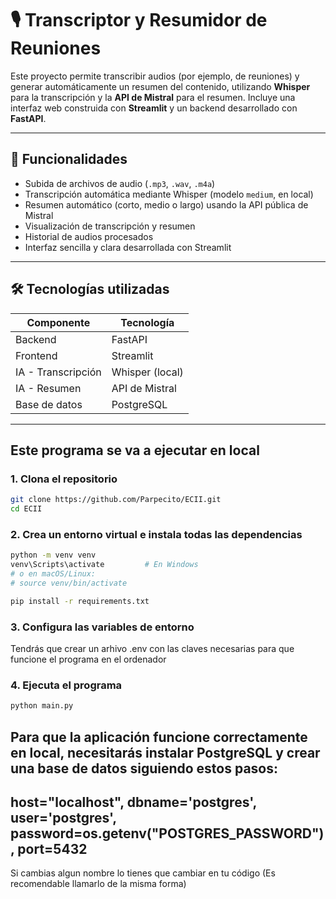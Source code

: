 # 🎙️ Transcriptor y Resumidor de Reuniones

Este proyecto permite transcribir audios (por ejemplo, de reuniones) y generar automáticamente un resumen del contenido, utilizando **Whisper** para la transcripción y la **API de Mistral** para el resumen. Incluye una interfaz web construida con **Streamlit** y un backend desarrollado con **FastAPI**.

---

## 🚀 Funcionalidades

- Subida de archivos de audio (`.mp3`, `.wav`, `.m4a`)
- Transcripción automática mediante Whisper (modelo `medium`, en local)
- Resumen automático (corto, medio o largo) usando la API pública de Mistral
- Visualización de transcripción y resumen
- Historial de audios procesados
- Interfaz sencilla y clara desarrollada con Streamlit

---

## 🛠️ Tecnologías utilizadas

| Componente     | Tecnología           |
|----------------|----------------------|
| Backend        | FastAPI              |
| Frontend       | Streamlit            |
| IA - Transcripción | Whisper (local) |
| IA - Resumen   | API de Mistral       |
| Base de datos  | PostgreSQL           |

---

## Este programa se va a ejecutar en local
### 1. Clona el repositorio
```bash
git clone https://github.com/Parpecito/ECII.git
cd ECII
```
### 2. Crea un entorno virtual e instala todas las dependencias
```bash
python -m venv venv
venv\Scripts\activate         # En Windows
# o en macOS/Linux:
# source venv/bin/activate

pip install -r requirements.txt
```
### 3. Configura las variables de entorno
Tendrás que crear un arhivo .env con las claves necesarias para que funcione el programa en el ordenador
### 4. Ejecuta el programa
```bash
python main.py
```
## Para que la aplicación funcione correctamente en local, necesitarás instalar PostgreSQL y crear una base de datos siguiendo estos pasos:

host="localhost",
    dbname='postgres',
    user='postgres',
    password=os.getenv("POSTGRES_PASSWORD"),
    port=5432
---
Si cambias algun nombre lo tienes que cambiar en tu código (Es recomendable llamarlo de la misma forma)
